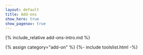 ```yaml
---
layout: default
title: Add-ons 
show_hero: true
show_pagenav: true
---
```


{% include_relative add-ons-intro.md %}

{% assign category="add-on" %}
{%- include toolslist.html -%}
